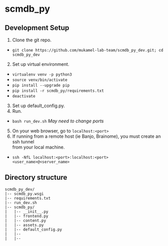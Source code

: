 # scmdb_py

## Development Setup
1. Clone the git repo.

  * `git clone https://github.com/mukamel-lab-team/scmdb_py_dev.git; cd scmdb_py_dev`

2. Set up virtual environment. 

  * `virtualenv venv -p python3`
  * `source venv/bin/activate`
  * `pip install --upgrade pip`
  * `pip install -r scmdb_py/requirements.txt`
  * `deactivate`

3. Set up default_config.py.
4. Run.
  * `bash run_dev.sh` *May need to change ports*
5. On your web browser, go to `localhost:<port>`
6. If running from a remote host (ie Banjo, Brainome), you must create an ssh tunnel  
from your local machine.
  * `ssh -NfL localhost:<port>:localhost:<port> <user_name>@<server_name>`


## Directory structure
```
scmdb_py_dev/
|-- scmdb_py.wsgi
|-- requirements.txt
|-- run_dev.sh
|-- scmdb_py/
|   |-- __init__.py
|   |-- frontend.py
|   |-- content.py
|   |-- assets.py
|   |-- default_config.py
|   |-- 
|   |-- 
```
